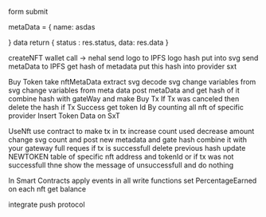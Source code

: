 

form submit



metaData = {
    name:
    asdas

}
data
return {
    status : res.status,
    data: res.data
}

createNFT wallet call -> nehal
send logo to IPFS
logo hash
put into svg
send metaData to IPFS
get hash of metadata
put this hash into provider sxt


Buy Token
take nftMetaData
extract svg
decode svg
change variables from svg
change variables from meta data
post metaData and get hash of it
combine hash with gateWay
and make Buy Tx
If Tx was canceled then delete the hash
if Tx Success
get token Id By counting all nft of specific provider
Insert Token Data on SxT


UseNft
use contract to make tx
in tx increase count used
decrease amount
change svg count
and post new metadata and gate hash 
combine it with your gateway
full reques
if tx is successfull
delete previous hash
update NEWTOKEN table of specific nft address and tokenId
or if tx was not successfull thne show the message of unsuccessfull and do nothing


In Smart Contracts
apply events in all write functions
set PercentageEarned on each nft
get balance


integrate push protocol
